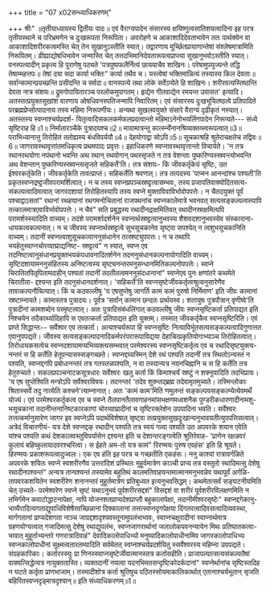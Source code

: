 +++
title = "07 x02सन्ध्याधिकरणम्"

+++
श्रीः" ॥तृतीयाध्यायस्य द्वितीयः पादः॥ एवं वैराग्यपादेन संसारस्य क्षयिष्णुत्वसातिशयत्वादिना इह परत्र तृतीयस्थाने च परिभ्रमणेन च दुःखरूपता निरूपिता। अवरोहणे च आकाशादिदेवताभावेन ततः पार्थक्येन वा आकाशादिशरीरकत्वमस्ति चेत् तेन सुखानुऽस्तीति स्यात्। तद्वारणाय मूर्च्छितप्रायाणान्तेषां संश्लेषमात्रामिति निरूपितम्। व्रीह्याद्योषधिभावेन जन्मास्ति चेत् तत्तदभिमानिदेवतारूपत्वप्राप्त्या सुखानुभवोऽस्तीति स्यात्। वनस्पत्यादीन् प्रकृत्य हि पुराणेषु पठ्यते 'पत्रपुष्पफलैर्नित्यं छाययाचैव शाखिनः। परेषामुपयुज्यन्ते तद्धि तेषाम्महत्तपः॥ तेषां दया सदा कार्या भक्तिः" कार्या तथैव च। यस्त्वेषां भक्तिमान्नित्यं तस्यास्य किल देवताः॥ सर्वान्कामान्प्रयच्छन्ति प्रसीदन्ति च सर्वदा॥ वानस्पत्ये तथा लोके सर्वेऽप्येते हि शाखिनः। शरीरवत्यस्तिष्ठन्ति देवता नात्र संशयः॥ द्रुमगोपायितारञ्च परलोकमुपागतम्। हृद्येन गीतवाद्येन रमयन्त उपासत' इत्यादि। अतस्तत्प्रयुक्तसुखांश वारणाय ओषधिवनस्पतिजन्मापि निवारितम्। एवं संसारस्य दुःखभूयितष्ठत्वे प्रतिपादिते परब्रह्मप्रेप्सोत्पादनाय तस्य महिमा निरूपणीयः। अन्यथा सुखलवयुक्ते संसारे वैराग्यं दृढीकृतं नस्यात्। अतस्तस्य स्वप्नाश्चर्यप्रदर्श- यितृत्वादिसकलकर्मफलप्रदत्वान्तो महिमाऽनेनोभयर्लिगपादेन निरूप्यते--- संध्ये सृष्टिराह हि॥1॥ निर्मातारञ्चैके पुत्रादयश्च॥2॥ मायामात्रन्तु कार्त्स्न्येनानश्रिव्यक्तव्स्वरूपत्वात्॥3॥ पराभिध्यानात्तु तिरोहितं ततोह्यस्य बंधविपर्ययौ॥4॥ देहयोगाद्वा सोऽपि॥5॥ सूचकाश्रहि श्रुतेराचक्षतेच तद्विवः॥6॥ जागरावस्थावृत्तांतमधिकृत्य प्रथमपादः प्रवृत्तः। इहाधिकरणे स्वप्नावस्थावृत्तान्तो विचार्यते। 'न तत्र रथानरथयोगा नपंथानो भवन्ति अथ रथान् रथयोगान् पथस्सृजते न तत्र वेशन्ताः पुष्करिण्यस्स्रवन्त्योभवन्ति अथ वेशन्तान् पुष्करिण्यस्स्रवन्त्यसृजते सहिकर्ते'ति। तत्र संशयः- किं जीवकर्तृकेयं सृष्टिः, उत ईश्वरकर्तृकेति। जीवकर्तृकेति तावत्प्राप्तं। सहिकर्तेति श्रवणात्। तत्र तत्पदस्य 'पाप्मन आनन्दांश्च पश्यती'ति प्रकृतस्वप्नद्रष्ट्टजीवपरामर्शित्वात्। न च तस्य स्वप्नप्रपञ्चस्रष्ट्टत्वासम्भवः, तस्य प्रजापतिवाक्योदितसत्य- संकल्पत्वादिमत्वात् जागरदशायां तिरोहितस्यापि तस्य स्वप्ने मुक्ताविवाविर्भावोपपत्तेः। न चैतदयुक्तं पूर्वं पश्चाद्वाऽसतां" रथानां रथहयानां रथगमनोचितानां राजपथनांच स्वप्नकालेमात्रे भवनवत् सत्यसङ्कल्पत्वस्यापि तत्कालमात्रएवाविर्भावोपपत्तेः। न चैवं" सति प्रबुद्धस्य रथादीनद्राक्षमितिवत् रथादीनस्राक्षमित्यपि परामर्शस्स्यादिति वाच्यम्। तदंशे परामर्शादर्शनेन स्वप्नार्थस्रष्ट्टत्वानुभवस्य शैशवदशानुभवस्येव संस्काराना- धायकत्वकल्पनात्। न च जीवस्य स्वप्नार्थस्रष्ट्टत्वे सुभसूचकानेव सृष्ट्वा सपश्येत् न त्वशुभसूचकानिति वाच्यम्। तदानीं स्वप्नत्वाशुसूचकत्वाननुसंधानेन तत्स्रष्ट्युपपत्तः। न च तथापि भयहेतुस्वाप्नचोरव्याघ्राद्यनिष्ट- स्रष्ट्टत्वं" न स्यात्, स्वप्न एव तदनिष्टत्वानुसंधानप्रयुक्तभयकंपधावनादितर्शनेन तदननुसंधानकल्पनायोगादिति वाच्यम्। सृष्टिदशायामननुसंहितस्य अनिष्टत्वस्य सृष्ट्यनन्तरमनुसन्धानमितिकल्पनोपपत्तेः। स्वप्ने चिरातितपितृपितामदाहीन् पश्यतां तदानीं तदतीतत्वमननुसंदधानानां" स्वप्नेएव पुनः क्षणांतरे कथमेते चिरातीता- द्दश्यन्त इति तदनुसंधानदर्शनात्। 'सहिकर्ते'ति स्वप्नसृष्टेर्जीवकर्तृत्वश्रुत्यनुसारेणैव तावत्कल्पनौचित्यात्। किं च कठवल्लीषु 'य एषसुप्तेषु जागर्ति कामं कामं पुरुषो निर्मिमाण' इति जीवः कामानां स्रष्टाम्नायते। कामास्तत्र पुत्रादयः। पूर्वत्र 'सर्वान् कामान छन्दतः प्रार्थयस्व। शतायुषः पुत्रपौत्रान् वृणीष्वे'ति पुत्रादीनां कामशब्देन परमृष्टत्वात्। अतः पुत्रादिसंबंधलिंगात् कठवल्लीषु जीवः स्वप्नसृष्टिकर्ता प्रतिपाद्यत इति निश्चयेन तदैकार्थ्यादिहापि स एवतत्कर्ता प्रतिपाद्यत इति युक्तम्। तस्मात् जीवकर्तृकैव स्वप्नसृष्टिरिति। एवं प्राप्ते सिद्धान्तः-- सर्वेश्वर एव तत्कर्ता। अत्याश्चर्यरूपा हि स्वप्नसृष्टिः नित्याविर्भूतसत्यसङ्कल्पत्वादिगुणात्तत एवानुपपद्यते। जीवस्य सत्यसङ्कल्पादनादिकर्मपरंपरारूपाविद्यया देहाचित्प्रकृतियोगाभ्याञ्च तिरोहितत्वात्। तिरोधायकसत्वेच स्वप्नदशायामप्यभिव्यक्त्यसम्भवात् परमेश्वरस्य स्वप्नसृष्टिकर्तृत्व एव च रथादिसृष्ट्युक्त्य- नन्तरं स हि कर्तेति हेतूपन्यासस्सङ्गच्छते। स्वप्नद्दघ्यस्मिन् देशे रथं पश्यति तदानीं तत्र स्थितोऽन्यस्तं न पश्यति, स्वप्नद्दगपि प्रबोधानन्तरं तत्र गतस्तन्नपश्यति, न वा तस्यान्यत्र नयनचिह्नानि च स हि कर्तेति तत्र हेतुरुच्यते। सकलप्रपञ्चनाटकसूत्रधारः सर्वेश्वरः खलु कर्ता किं किमाश्चर्यं स्रष्टुं न शक्नुयादिति तदभिप्रायः। 'य एष सुप्तेश्विति मन्त्रोऽपि सर्वेश्वरविषयः। तदनन्तरं 'तदेव शुक्न्तद्ब्रह्म तदेवामृतमुच्यते। तस्मिन्लोकाः श्रितास्सर्वे तदु नात्येति कश्चने'त्याम्नानात्। अतः 'कामं काम'मिति णमुलन्तं सङ्कल्पयसङ्कल्प्येत्येवमर्थे योज्यं। एवं परमेश्वरकर्तृकत्व एव च स्वप्ने तैलपानतैलावगाहनमांसभक्षणमध्वशनैक पुण्डरीकधारणादीनामशु- भसूचकानां तदानीन्तनानिष्टकारकाणां चोरव्याघ्रादीनां च सृष्टिरक्लेशेन उपपादिना भवति। सर्वेश्वरः तत्तत्कर्मानुसारेण जागर इव स्वप्नेऽपि पदार्थविशेषात् सृष्ट्वा तत्प्रयुक्तसुखदुःखान्यनुभावयतीत्युपपत्तिसत्वात्। अत्रेदं विचारणीयं- यत्र देशे स्वप्नद्दक् रथादीन् पश्यति तत्र स्वयं गत्वा पश्यति उत अपवरके शयान एवेति यांश्च पश्यति कथं देशकालवस्तुविपर्यासेन द्दश्यन्त इति च देशान्तरङ्गत्वेति श्रुतिरेवाह- 'प्राणेन रक्षन्नवरं कुलायं बहिष्कुलायादवरश्चरित्वा। स ईहते अम-तो यत्र कामं" रिरण्मयः पुरुष एवहंस' इति हि श्रूयते। हिरण्मयः प्रकाशरूपत्वादुज्वलः। एक एव हंति इह परत्र च गच्छतीति एकहंसः। ननु काश्यां रात्रावर्गळिते अपवरके शयितः स्वप्ने स्वशरीरणैव उत्तरांदिशं प्रस्थितः मुहूर्वमात्रेण काञ्ची प्राप्य तत्र वस्तुतो रथादिमत्सु देशेषु रथादीनपश्यन्तं" अन्यत्र तान्पश्यन्तं तस्यामेव बहुतिथं कालमतिवाहयन्तमात्मानमनुभवन्नेव यथापूर्वं अर्गळि- तापवरकशयितेन स्वशरीरेण शनानन्तरं मुहूर्तमात्रेण प्रतिबुध्यत इत्यनुभवसिद्धम्। कथमेतत्सर्वं सङ्घटनीयमिति चेत् उच्यते- परमेश्वरेण स्वप्ने सृष्टं यथाऽनुभवं पूर्वशरीरसद्दशं" विसद्दशं वा शरीरं पूर्वशरीरविलक्षणमिति न तभिर्गमेन कवाटोद्धाटनापेक्षा, नापि योजनशतप्राप्यदेशप्राप्तौ बहुकालापेक्षा, तदानीमीश्वरसृष्टेः" स्वप्नद्दगेकानु- भाव्यैरादित्यगताद्युपाधिविशेषैरवच्छिन्नानां दिक्कालानां तत्तत्स्वप्नदृगपेक्षया दिंगतरत्वादिवसत्वादिव्यवस्था, मार्गगतानां प्राप्यदेशगता नाञ्च जाग्रद्दशादृश्यवस्तूनामुपलंभाभावः, स्वाप्नचक्षुरादीनां स्वाप्नार्थमात्र ग्रहणयोग्यत्वात् गजादिमत्सु देशेषु रथाद्युपलंभः, स्वप्नजागरार्थानां जलालोकपवनन्यायेन मिथः प्रतिघातकत्वा- भावात् मुहूर्ताभ्यन्तरे गणरात्रादिवाहं" देवादिकालोपाधिभ्यो मनुष्यादिकालोपाधीनामिव जागरकालोपाधिभ्यः स्वप्नकालोपाधीनां सूक्ष्मत्वतारतम्यादिति सर्वमेतत् स्वप्नाश्चर्यप्रदर्शयितु स्सर्वेश्वरस्य महिम्ना उपपद्यते। संग्रहकारिकाः। कर्तारस्स्युः प्रा णिनस्स्वाप्नसृष्टेर्जीवात्मानस्तत्र कर्तासहीति। प्राजापत्यात्सत्यसंकल्पतैषां वाक्यत्सिद्धेत्यत्र नायुक्ततास्ति। व्यक्तदानीं नयत्वा यदनभिमतसन्दृष्टिकोदर्कदानां" स्वप्नेर्थानांच सृष्टिस्तदिह न घटते कर्तृता प्राणभाजाम्। तस्मादीशोत्र कर्ता श्रुतिषुच पठितस्सोयमाकालिकार्थात् एतानाश्चर्यभूतान् सृजति बहिरितस्वप्नदृड्मात्रदृश्यान्॥ इति संध्याधिकरणम्॥1॥